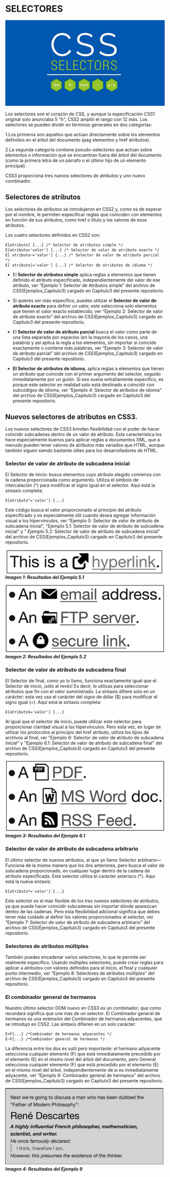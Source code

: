 # SELECTORES

![Imagen ilustrando el capitulo2](https://github.com/ElizaMejia/Curso-CSS/blob/Capitulo3/Imagenes/CSS_Selectors_650x3501.jpeg)

Los selectores son el corazón de CSS, y aunque la especificación CSS1 original solo anunciaba 5 "h", CSS2 amplió el rango con 12 más. 
Los selectores se pueden dividir en términos generales en dos categorías:

1.Los primeros son aquellos que actúan directamente sobre los elementos definidos en el árbol del documento (pag elementos y href atributos).

2.La segunda categoría contiene pseudo-selectores que actúan sobre elementos o información que se encuentran fuera del árbol del documento
(como la primera letra de un párrafo o el último hijo de un elemento principal). 

CSS3 proporciona tres nuevos selectores de atributos y uno nuevo combinador. 

## Selectores de atributos

Los selectores de atributos se introdujeron en CSS2 y, como es de esperar por el nombre, le permiten especificar reglas que coinciden con 
elementos en función de sus atributos, como href o título y los valores de esos atributos. 

Los cuatro selectores definidos en CSS2 son:

    E[atributo] {...} /* Selector de atributos simple */ 
    E[atributo='valor'] {...} /* Selector de valor de atributo exacto */ 
    E[ atributo~='valor'] {...} /* Selector de valor de atributo parcial */ 
    E[ atributo|='valor'] {...} /* Selector de atributos de idioma */


* El **Selector de atributos simple** aplica reglas a elementos que tienen definido el atributo especificado, independientemente del valor de ese
atributo, ver “Ejemplo 1: Selector de Atributos simple” del archivo de CSS(Ejemplos_Capitulo3) cargado en Capitulo3 del presente repositorio. 

* Si quieres ser más específico, puedes utilizar el **Selector de valor de atributo exacto** para definir un valor, este selecciona solo 
elementos que tienen el valor exacto establecido, ver “Ejemplo 2: Selector de valor de atributo exacto” del archivo de CSS(Ejemplos_Capitulo3)
cargado en Capitulo3 del presente repositorio.

* El **Selector de valor de atributo parcial** busca el valor como parte de una lista separada por espacios (en la mayoría de los casos, una 
palabra) y así aplica la regla a los elementos, sin importar si coincide exactamente o contiene más palabras, ver “Ejemplo 3: Selector de valor
de atributo parcial” del archivo de CSS(Ejemplos_Capitulo3) cargado en Capitulo3 del presente repositorio.

* **El Selector de atributos de idioma**, aplica reglas a elementos que tienen un atributo que coincide con el primer argumento del selector,
seguido inmediatamente por un guión. Si eso suena extrañamente específico, es porque este selector en realidad solo está destinado a
coincidir con subcódigos de idioma, ver “Ejemplo 4: Selector de atributos de idioma” del archivo de CSS(Ejemplos_Capitulo3) cargado en
Capitulo3 del presente repositorio.
 
## Nuevos selectores de atributos en CSS3.

Los nuevos selectores de CSS3 brindan flexibilidad con el poder de hacer coincidir subcadenas dentro de un valor de atributo. 
Esta característica los hace especialmente buenos para aplicar reglas a documentos XML, que a menudo pueden tener valores de atributos más 
variados que HTML, aunque también siguen siendo bastante útiles para los desarrolladores de HTML.

### **Selector de valor de atributo de subcadena inicial**
El Selector de inicio: busca elementos cuyo atributo elegido comienza con la cadena proporcionada como argumento. Utiliza el símbolo de
intercalación (^) para modificar el signo igual en el selector. Aquí está la sintaxis completa:

    E[atributo^='valor'] {...}
 
Este código busca el valor proporcionado al principio del atributo especificado y es especialmente útil cuando desea agregar información visual 
a los hipervínculos, ver “Ejemplo 5: Selector de valor de atributo de subcadena inicial”, "Ejemplo 5.1: Selector de valor de atributo de 
subcadena inicial" y " Ejemplo 5.2: Selector de valor de atributo de subcadena inicial" del archivo de CSS(Ejemplos_Capitulo3) cargado en
Capitulo3 del presente repositorio.


![Resultados Ejemplo 5.1](https://github.com/ElizaMejia/Curso-CSS/blob/Capitulo3/Imagenes/Ejemplo%205.1.png)
***Imagen 1: Resultados del Ejemplo 5.1***

![Resultados Ejemplo 5.2](https://github.com/ElizaMejia/Curso-CSS/blob/Capitulo3/Imagenes/Ejemplo%205.2.png)
***Imagen 2: Resultados del Ejemplo 5.2*** 



### **Selector de valor de atributo de subcadena final**
El Selector de final, como yo lo llamo, funciona exactamente igual que el Selector de inicio, ¡sólo al revés! Es decir, lo utilizas para
seleccionar atributos que fin con el valor suministrado. La sintaxis difiere solo en un carácter: esta vez usa el carácter del signo de dólar 
($) para modificar el signo igual (=). Aquí está la sintaxis completa:

    E[atributo$='valor'] {...}
 
Al igual que el selector de inicio, puede utilizar este selector para proporcionar claridad visual a los hipervínculos. Pero esta vez, en lugar 
de utilizar los protocolos al principio del href atributo, utiliza los tipos de archivos al final, ver “Ejemplo 6: Selector de valor de atributo
de subcadena inicial” y "Ejemplo 6.1: Selector de valor de atributo de subcadena final" del archivo de CSS(Ejemplos_Capitulo3) cargado en
Capitulo3 del presente repositorio.

![Resultados Ejemplo 6.1](https://github.com/ElizaMejia/Curso-CSS/blob/Capitulo3/Imagenes/Ejemplo%206.1.png)
***Imagen 3: Resultados del Ejemplo 6.1*** 



### **Selector de valor de atributo de subcadena arbitrario**

El último selector de nuevos atributos, al que yo llamo Selector arbitrario—Funciona de la misma manera que los dos anteriores, pero busca el
valor de subcadena proporcionado, en cualquier lugar dentro de la cadena de atributo especificada. Este selector utiliza el carácter asterisco 
(*). Aquí está la nueva sintaxis:

    E[atributo*='valor'] {...}
 

Este selector es el más flexible de los tres nuevos selectores de atributos, ya que puede hacer coincidir subcadenas sin importar dónde 
aparezcan dentro de las cadenas. Pero esta flexibilidad adicional significa que debes tener más cuidado al definir los valores proporcionados
al selector, ver “Ejemplo 7: Selector de valor de atributo de subcadena arbitrario” del archivo de CSS(Ejemplos_Capitulo3) cargado en
Capitulo3 del presente repositorio.

### **Selectores de atributos múltiples**

También puedes encadenar varios selectores, lo que te permite ser realmente específico. Usando múltiples selectores, puede crear reglas para
aplicar a atributos con valores definidos para el inicio, el final y cualquier punto intermedio, ver “Ejemplo 8: Selectores de atributos 
múltiples” del archivo de CSS(Ejemplos_Capitulo3) cargado en Capitulo3 del presente repositorio. 

### **El combinador general de hermanos**

Nuestro último selector DOM nuevo en CSS3 es un combinador, que como recordará significa que une más de un selector. El Combinador general de
hermanos es una extensión del Combinador de hermanos adyacentes, que se introdujo en CSS2. Las sintaxis difieren en un solo carácter:

    E+F{...} /*Combinador de hermanos adyacentes */ 
    E~F{...} /*Combinador general de hermanos */
    
La diferencia entre los dos es sutil pero importante: el hermano adyacente selecciona cualquier elemento (F) que está inmediatamente precedido 
por el elemento (E) en el mismo nivel del árbol del documento, pero General selecciona cualquier elemento (F) que está precedido por el 
elemento (E) en el mismo nivel del árbol, independientemente de si es inmediatamente adyacente, ver “Ejemplo 9: Combinador general de hermanos”
del archivo de CSS(Ejemplos_Capitulo3) cargado en Capitulo3 del presente repositorio. 

![Resultados Ejemplo 9](https://github.com/ElizaMejia/Curso-CSS/blob/Capitulo3/Imagenes/Ejemplo%209.png)
***Imagen 4: Resultados del Ejemplo 9***

